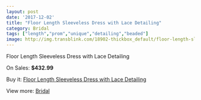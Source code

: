 ```yaml
---
layout: post
date: '2017-12-02'
title: "Floor Length Sleeveless Dress with Lace Detailing"
category: Bridal
tags: ["length","prom","unique","detailing","beaded"]
image: http://img.transblink.com/18902-thickbox_default/floor-length-sleeveless-dress-with-lace-detailing.jpg
---
```

Floor Length Sleeveless Dress with Lace Detailing

On Sales: **$432.99**
<a href="https://www.transblink.com/en/bridal/5906-floor-length-sleeveless-dress-with-lace-detailing.html"><amp-img layout="responsive" width="600" height="600" src="//img.transblink.com/18902-thickbox_default/floor-length-sleeveless-dress-with-lace-detailing.jpg" alt="Floor Length Sleeveless Dress with Lace Detailing 0" /></a>
<a href="https://www.transblink.com/en/bridal/5906-floor-length-sleeveless-dress-with-lace-detailing.html"><amp-img layout="responsive" width="600" height="600" src="//img.transblink.com/18903-thickbox_default/floor-length-sleeveless-dress-with-lace-detailing.jpg" alt="Floor Length Sleeveless Dress with Lace Detailing 1" /></a>

Buy it: [Floor Length Sleeveless Dress with Lace Detailing](https://www.transblink.com/en/bridal/5906-floor-length-sleeveless-dress-with-lace-detailing.html "Floor Length Sleeveless Dress with Lace Detailing")

View more: [Bridal](https://www.transblink.com/en/3-bridal "Bridal")